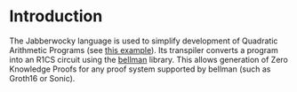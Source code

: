 # Introduction

The Jabberwocky language is used to simplify development of Quadratic Arithmetic
Programs (see [this example](http://coders-errand.com/how-to-build-a-quadratic-arithmetic-program/)).
Its transpiler converts a program into an R1CS circuit using the
[bellman](https://github.com/matter-labs/bellman)
library. This allows generation of Zero Knowledge Proofs for any proof system
supported by bellman (such as Groth16 or Sonic).
